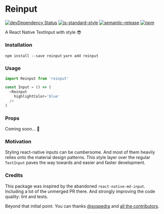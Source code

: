 # Reinput

[![devDependency Status](https://david-dm.org/sospedra/reinput/dev-status.svg)](https://david-dm.org/sospedra/reinput#info=devDependencies)
[![js-standard-style](https://img.shields.io/badge/code%20style-standard-brightgreen.svg)](http://standardjs.com/)
[![semantic-release](https://img.shields.io/badge/%20%20%F0%9F%93%A6%F0%9F%9A%80-semantic--release-e10079.svg)](https://github.com/semantic-release/semantic-release)
[![npm](https://img.shields.io/npm/dm/reinput.svg)](https://www.npmjs.org/package/awesome-badges)

A React Native TextInput with style 😎

### Installation

`npm install --save reinput`
`yarn add reinput`

### Usage

```js
import Reinput from 'reinput'

const Input = () => (
  <Reinput
    highlightColor='blue'
  />
)
```

### Props

Coming soon... 👀

### Motivation

Styling react-native inputs can be cumbersome. And most of them heavily relies
onto the material design patterns. This style layer over the regular `TextInput`
paves the way towards and easier and faster development.

### Credits

This package was inspired by the abandoned `react-native-md-input`. Including a lot
of the unmerged PR there. And strongly improving the code quality: lint and tests.

Beyond that initial point. You can thanks [@sospedra](https://github.com/sospedra)
and [all the contributors](https://github.com/sospedra/reinput/graphs/contributors).
